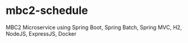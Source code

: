 # mbc2-schedule
MBC2 Microservice using Spring Boot, Spring Batch, Spring MVC, H2, NodeJS, ExpressJS, Docker
